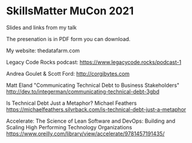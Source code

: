 # SkillsMatter MuCon 2021
Slides and links from my talk

The presenation is in PDF form you can download.

My website: thedatafarm.com

Legacy Code Rocks podcast: https://www.legacycode.rocks/podcast-1

Andrea Goulet & Scott Ford: http://corgibytes.com


Matt Eland "Communicating Technical Debt to Business Stakeholders"
http://dev.to/integerman/communicating-technical-debt-3gbd

Is Technical Debt Just a Metaphor?
Michael Feathers
https://michaelfeathers.silvrback.com/is-technical-debt-just-a-metaphor

Accelerate: The Science of Lean Software and DevOps: Building and Scaling High Performing Technology Organizations
https://www.oreilly.com/library/view/accelerate/9781457191435/

